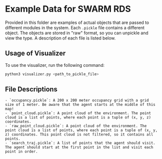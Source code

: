 # Example Data for SWARM RDS
Provided in this folder are examples of actual objects that are passed to different
modules in the system. Each `.pickle` file contains a different object. The objects
are stored in "raw" format, so you can unpickle and view the type. A description of 
each file is listed below.
  
## Usage of Visualizer
To use the visualizer, run the following command:
```bash
python3 visualizer.py <path_to_pickle_file>
```
  
## File Descriptions
    - `occupancy.pickle`: A 200 x 200 meter occupancy grid with a grid size of 1 meter. Be aware that the agent starts at the middle of this map!
    - `point_cloud.pickle`: A point cloud of the environment. The point cloud is a list of points, where each point is a tuple of (x, y, z) coordinates.
    - `raw_point_cloud.pickle`: A point cloud of the environment. The point cloud is a list of points, where each point is a tuple of (x, y, z) coordinates. This point cloud is not filtered, so it contains all points.
    - `search_traj.pickle`: A list of points that the agent should visit. The agent should start at the first point in the list and visit each point in order.
